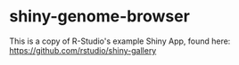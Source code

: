 # shiny-genome-browser
This is a copy of R-Studio's example Shiny App, found here: https://github.com/rstudio/shiny-gallery
